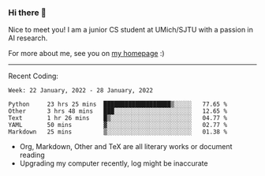 ### Hi there 👋

Nice to meet you! I am a junior CS student at UMich/SJTU with a passion in AI research. 

For more about me, see you on [my homepage](https://jiayipan.me) :)

---

Recent Coding:
<!--START_SECTION:waka-->
```text
Week: 22 January, 2022 - 28 January, 2022

Python     23 hrs 25 mins  ███████████████████▒░░░░░   77.65 % 
Other      3 hrs 48 mins   ███░░░░░░░░░░░░░░░░░░░░░░   12.65 % 
Text       1 hr 26 mins    █▒░░░░░░░░░░░░░░░░░░░░░░░   04.77 % 
YAML       50 mins         ▓░░░░░░░░░░░░░░░░░░░░░░░░   02.77 % 
Markdown   25 mins         ▒░░░░░░░░░░░░░░░░░░░░░░░░   01.38 % 
```
<!--END_SECTION:waka-->
- Org, Markdown, Other and TeX are all literary works or document reading
- Upgrading my computer recently, log might be inaccurate
